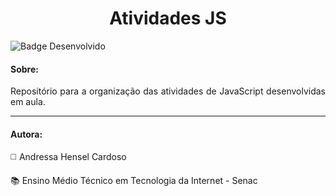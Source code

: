 <h1 align="center"> Atividades JS </h1>

![Badge Desenvolvido](https://img.shields.io/badge/STATUS-EM%20DESENVOLVIMENTO-green?style=for-the-badge)

<h4> Sobre: </h4>

<p align="justify" > Repositório para a organização das atividades de JavaScript desenvolvidas em aula. </p>

<hr>

<h4> Autora: </h4>

<p> ◻️	Andressa Hensel Cardoso </p>

<p> 📚 Ensino Médio Técnico em Tecnologia da Internet - Senac </p>
